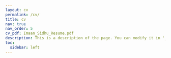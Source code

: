 ```yaml
---
layout: cv
permalink: /cv/
title: cv
nav: true
nav_order: 5
cv_pdf: Imaan_Sidhu_Resume.pdf
description: This is a description of the page. You can modify it in '_pages/cv.md'. You can also change or remove the top pdf download button.
toc:
  sidebar: left
---
```

